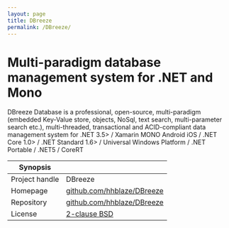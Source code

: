 ```yaml
---
layout: page
title: DBreeze
permalink: /DBreeze/
---
```


# Multi-paradigm database management system for .NET and Mono

DBreeze Database is a professional, open-source, multi-paradigm (embedded Key-Value store, objects, NoSql, text search, multi-parameter search etc.), multi-threaded, transactional and ACID-compliant data management system for .NET 3.5> / Xamarin MONO Android iOS / .NET Core 1.0> / .NET Standard 1.6> / Universal Windows Platform / .NET Portable / .NET5 / CoreRT


| Synopsis         |  |
|------------------|--|
| Project handle   | DBreeze |
| Homepage         | [github.com/hhblaze/DBreeze](https://github.com/hhblaze/DBreeze) |
| Repository       | [github.com/hhblaze/DBreeze](https://github.com/hhblaze/DBreeze) |
| License          | [2-clause BSD](https://opensource.org/licenses/BSD-2-Clause) |

